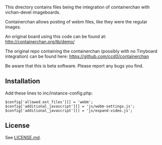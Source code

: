 This directory contains files being the integration of containerchan with vichan-devel imageboards.

Containerchan allows posting of webm files, like they were the regular images.

An original board using this code can be found at:
http://containerchan.org/tb/demo/

The original repo containing the containerchan (possibly with no Tinyboard integration) can be found here:
https://github.com/ccd0/containerchan


Be aware that this is beta software.  Please report any bugs you find.

Installation
------------

Add these lines to inc/instance-config.php:

    $config['allowed_ext_files'][] = 'webm';
    $config['additional_javascript'][] = 'js/webm-settings.js';
    $config['additional_javascript'][] = 'js/expand-video.js';

License
-------

See [LICENSE.md](https://github.com/ccd0/containerchan/blob/master/LICENSE.md).
